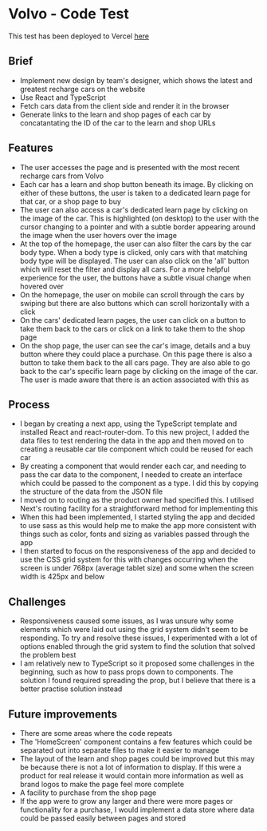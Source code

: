 # Volvo - Code Test

This test has been deployed to Vercel [here](https://volvo-test.vercel.app/)

## Brief

- Implement new design by team's designer, which shows the latest and greatest recharge cars on the website
- Use React and TypeScript
- Fetch cars data from the client side and render it in the browser
- Generate links to the learn and shop pages of each car by concatantating the ID of the car to the learn and shop URLs

## Features

- The user accesses the page and is presented with the most recent recharge cars from Volvo
- Each car has a learn and shop button beneath its image. By clicking on either of these buttons, the user is taken to a dedicated learn page for that car, or a shop page to buy
- The user can also access a car's dedicated learn page by clicking on the image of the car. This is highlighted (on desktop) to the user with the cursor changing to a pointer and with a subtle border appearing around the image when the user hovers over the image
- At the top of the homepage, the user can also filter the cars by the car body type. When a body type is clicked, only cars with that matching body type will be displayed. The user can also click on the 'all' button which will reset the filter and display all cars. For a more helpful experience for the user, the buttons have a subtle visual change when hovered over
- On the homepage, the user on mobile can scroll through the cars by swiping but there are also buttons which can scroll horizontally with a click
- On the cars' dedicated learn pages, the user can click on a button to take them back to the cars or click on a link to take them to the shop page
- On the shop page, the user can see the car's image, details and a buy button where they could place a purchase. On this page there is also a button to take them back to the all cars page. They are also able to go back to the car's specific learn page by clicking on the image of the car. The user is made aware that there is an action associated with this as

## Process

- I began by creating a next app, using the TypeScript template and installed React and react-router-dom. To this new project, I added the data files to test rendering the data in the app and then moved on to creating a reusable car tile component which could be reused for each car
- By creating a component that would render each car, and needing to pass the car data to the component, I needed to create an interface which could be passed to the component as a type. I did this by copying the structure of the data from the JSON file
- I moved on to routing as the product owner had specified this. I utilised Next's routing facility for a straightforward method for implementing this
- When this had been implemented, I started styling the app and decided to use sass as this would help me to make the app more consistent with things such as color, fonts and sizing as variables passed through the app
- I then started to focus on the responsiveness of the app and decided to use the CSS grid system for this with changes occurring when the screen is under 768px (average tablet size) and some when the screen width is 425px and below

## Challenges

- Responsiveness caused some issues, as I was unsure why some elements which were laid out using the grid system didn't seem to be responding. To try and resolve these issues, I experimented with a lot of options enabled through the grid system to find the solution that solved the problem best
- I am relatively new to TypeScript so it proposed some challenges in the beginning, such as how to pass props down to components. The solution I found required spreading the prop, but I believe that there is a better practise solution instead

## Future improvements

- There are some areas where the code repeats
- The 'HomeScreen' component contains a few features which could be separated out into separate files to make it easier to manage
- The layout of the learn and shop pages could be improved but this may be because there is not a lot of information to display. If this were a product for real release it would contain more information as well as brand logos to make the page feel more complete
- A facility to purchase from the shop page
- If the app were to grow any larger and there were more pages or functionality for a purchase, I would implement a data store where data could be passed easily between pages and stored
